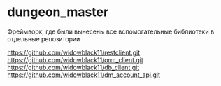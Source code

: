 # dungeon_master

Фреймворк, где были вынесены все вспомогательные библиотеки в отдельные репозитории

https://github.com/widowblack11/restclient.git  
https://github.com/widowblack11/orm_client.git  
https://github.com/widowblack11/db_client.git  
https://github.com/widowblack11/dm_account_api.git  